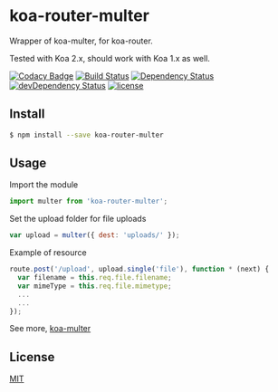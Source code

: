 # koa-router-multer
Wrapper of koa-multer, for koa-router.

Tested with Koa 2.x, should work with Koa 1.x as well.

[![Codacy Badge](https://api.codacy.com/project/badge/Grade/b9f47f9a80c24ce39a514f9b2d6673b2)](https://app.codacy.com/app/hirako2000/koa-router-multer?utm_source=github.com&utm_medium=referral&utm_content=hirako2000/koa-router-multer&utm_campaign=Badge_Grade_Dashboard)
[![Build Status](https://travis-ci.org/hirako2000/koa-router-multer.svg?branch=master)](https://travis-ci.org/hirako2000/koa-router-multer)
[![Dependency Status](https://david-dm.org/hirako2000/koa-router-multer.svg)](https://david-dm.org/hirako2000/koa-router-multer)
[![devDependency Status](https://david-dm.org/hirako2000/koa-router-multer/dev-status.svg)](https://david-dm.org/hirako2000/koa-router-multer#info=devDependencies)
[![license](https://img.shields.io/github/license/mashape/apistatus.svg?maxAge=2592000)](https://github.com/hirako2000/koa-router-multer/blob/master/LICENSE)

## Install

```sh
$ npm install --save koa-router-multer
```

## Usage

Import the module
```js
import multer from 'koa-router-multer';
```

Set the upload folder for file uploads
```js
var upload = multer({ dest: 'uploads/' });
```
Example of resource 
```js
route.post('/upload', upload.single('file'), function * (next) {
  var filename = this.req.file.filename;
  var mimeType = this.req.file.mimetype;
  ...
  ...
});
```



See more, [koa-multer](https://github.com/koa-modules/multer)

## License

  [MIT](LICENSE)
